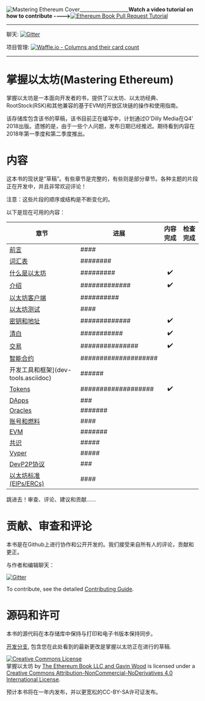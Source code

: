 ![Mastering Ethereum Cover](images/cover_thumb.png)____________________**Watch a video tutorial on how to contribute ---->**[![Ethereum Book Pull Request Tutorial](https://img.youtube.com/vi/IBYHohWm_5w/1.jpg)](https://www.youtube.com/watch?v=IBYHohWm_5w)
<hr/>

聊天: [![Gitter](https://github.com/ethereumbook/ethereumbook/blob/develop/images/chat-on-gitter.svg)](https://gitter.im/ethereumbook/Lobby)

项目管理: [![Waffle.io - Columns and their card count](https://badge.waffle.io/ethereumbook/ethereumbook.svg?columns=all)](https://waffle.io/ethereumbook/ethereumbook)
<hr/>

# 掌握以太坊(Mastering Ethereum)

掌握以太坊是一本面向开发者的书，提供了以太坊、以太坊经典、RootStock(RSK)和其他兼容的基于EVM的开放区块链的操作和使用指南。

该存储库包含该书的草稿，该书目前正在编写中，计划通过O'Dilly Media在Q4' 2018出版。遗憾的是，由于一些个人问题，发布日期已经推迟。期待看到内容在2018年第一季度和第二季度推出。

# 内容

这本书的现状是“草稿”。有些章节是完整的，有些则是部分章节。各种主题的片段正在开发中，并且非常欢迎评论！

注意：这些片段的顺序或结构是不断变化的。

以下是现在可用的内容：

| 章节 | 进展 | 内容完成 | 检查完成 |
|-------|------|:------:|:------:|
| [前言](preface.asciidoc) | #### |||
| [词汇表](glossary.asciidoc) | ######## |||
| [什么是以太坊](what-is.asciidoc) | ######### | :heavy_check_mark: ||
| [介绍](intro.asciidoc) | ############# | :heavy_check_mark: ||
| [以太坊客户端](clients.asciidoc) | ########## |||
| [以太坊测试](ethereum-testnets.asciidoc) | #### |||
| [密钥和地址](keys-addresses.asciidoc) | ############# | :heavy_check_mark: ||
| [清白](wallets.asciidoc) | ########### | :heavy_check_mark: ||
| [交易](transactions.asciidoc) | ############### | :heavy_check_mark: ||
| [智能合约](smart-contracts.asciidoc) | #################### |||
| 开发工具和框架](dev-tools.asciidoc) | ###### |||
| [Tokens](tokens.asciidoc) | ################### | :heavy_check_mark: ||
| [DApps](dapps.asciidoc) | ### |||
| [Oracles](oracles.asciidoc) | ####### |||
| [账号和燃料](gas.asciidoc) | #### |||
| [EVM](evm.asciidoc) | ####### |||
| [共识](consensus.asciidoc) | ##### |||
| [Vyper](vyper.asciidoc) | ##### |||
| [DevP2P协议](devp2p-protocol.asciidoc) | ### |||
| [以太坊标准(EIPs/ERCs)](standards-eip-erc.asciidoc) | #### |||


跳进去！审查、评论、建议和贡献......

# 贡献、审查和评论

本书是在Github上进行协作和公开开发的。我们接受来自所有人的评论，贡献和更正。

与作者和编辑聊天：

[![Gitter](https://github.com/ethereumbook/ethereumbook/blob/develop/images/chat-on-gitter.svg)](https://gitter.im/ethereumbook/Lobby)

To contribute, see the detailed [Contributing Guide](CONTRIBUTING.md).

# 源码和许可

本书的源代码在本存储库中保持与打印和电子书版本保持同步。

[开发分支](https://github.com/ethereumbook/ethereumbook/tree/develop), 包含您在此处看到的最新更改是掌握以太坊正在进行的草稿.

<a rel="license" href="http://creativecommons.org/licenses/by-nc-nd/4.0/"><img alt="Creative Commons License" style="border-width:0" src="https://i.creativecommons.org/l/by-nc-nd/4.0/88x31.png" /></a><br /><span xmlns:dct="http://purl.org/dc/terms/" property="dct:title">掌握以太坊</span> by <a xmlns:cc="http://creativecommons.org/ns#" href="https://antonopoulos.com/" property="cc:attributionName" rel="cc:attributionURL">The Ethereum Book LLC and Gavin Wood</a> is licensed under a <a rel="license" href="http://creativecommons.org/licenses/by-nc-nd/4.0/">Creative Commons Attribution-NonCommercial-NoDerivatives 4.0 International License</a>.

预计本书将在一年内发布，并以更宽松的CC-BY-SA许可证发布。
